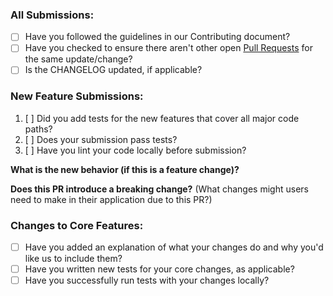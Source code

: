 ### All Submissions:

* [ ] Have you followed the guidelines in our Contributing document?
* [ ] Have you checked to ensure there aren't other open [Pull Requests](../../../pulls) for the same update/change?
* [ ] Is the CHANGELOG updated, if applicable?

<!-- You can erase any parts of this template not applicable to your Pull Request. -->


### New Feature Submissions:

1. [ ] Did you add tests for the new features that cover all major code paths?
2. [ ] Does your submission pass tests?
3. [ ] Have you lint your code locally before submission?

**What is the new behavior (if this is a feature change)?**


**Does this PR introduce a breaking change?** (What changes might users need to make in their application due to this PR?)


### Changes to Core Features:

* [ ] Have you added an explanation of what your changes do and why you'd like us to include them?
* [ ] Have you written new tests for your core changes, as applicable?
* [ ] Have you successfully run tests with your changes locally?